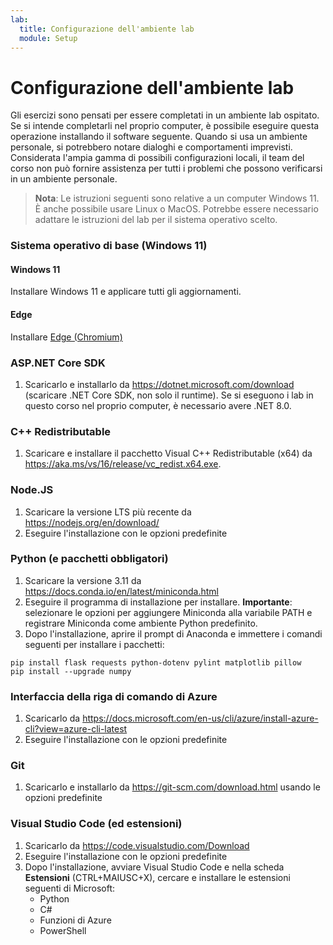 ```yaml
---
lab:
  title: Configurazione dell'ambiente lab
  module: Setup
---
```


# Configurazione dell'ambiente lab

Gli esercizi sono pensati per essere completati in un ambiente lab ospitato. Se si intende completarli nel proprio computer, è possibile eseguire questa operazione installando il software seguente. Quando si usa un ambiente personale, si potrebbero notare dialoghi e comportamenti imprevisti. Considerata l'ampia gamma di possibili configurazioni locali, il team del corso non può fornire assistenza per tutti i problemi che possono verificarsi in un ambiente personale.

> **Nota**: Le istruzioni seguenti sono relative a un computer Windows 11. È anche possibile usare Linux o MacOS. Potrebbe essere necessario adattare le istruzioni del lab per il sistema operativo scelto.

### Sistema operativo di base (Windows 11)

#### Windows 11

Installare Windows 11 e applicare tutti gli aggiornamenti.

#### Edge

Installare [Edge (Chromium)](https://microsoft.com/edge)

### ASP.NET Core SDK

1. Scaricarlo e installarlo da https://dotnet.microsoft.com/download (scaricare .NET Core SDK, non solo il runtime). Se si eseguono i lab in questo corso nel proprio computer, è necessario avere .NET 8.0.

### C++ Redistributable

1. Scaricare e installare il pacchetto Visual C++ Redistributable (x64) da https://aka.ms/vs/16/release/vc_redist.x64.exe.

### Node.JS

1. Scaricare la versione LTS più recente da https://nodejs.org/en/download/ 
2. Eseguire l'installazione con le opzioni predefinite

### Python (e pacchetti obbligatori)

1. Scaricare la versione 3.11 da https://docs.conda.io/en/latest/miniconda.html 
2. Eseguire il programma di installazione per installare. **Importante**: selezionare le opzioni per aggiungere Miniconda alla variabile PATH e registrare Miniconda come ambiente Python predefinito.
3. Dopo l'installazione, aprire il prompt di Anaconda e immettere i comandi seguenti per installare i pacchetti: 

```
pip install flask requests python-dotenv pylint matplotlib pillow
pip install --upgrade numpy
```

### Interfaccia della riga di comando di Azure

1. Scaricarlo da https://docs.microsoft.com/en-us/cli/azure/install-azure-cli?view=azure-cli-latest 
2. Eseguire l'installazione con le opzioni predefinite

### Git

1. Scaricarlo e installarlo da https://git-scm.com/download.html usando le opzioni predefinite


### Visual Studio Code (ed estensioni)

1. Scaricarlo da https://code.visualstudio.com/Download 
2. Eseguire l'installazione con le opzioni predefinite 
3. Dopo l'installazione, avviare Visual Studio Code e nella scheda **Estensioni** (CTRL+MAIUSC+X), cercare e installare le estensioni seguenti di Microsoft:
    - Python
    - C#
    - Funzioni di Azure
    - PowerShell

